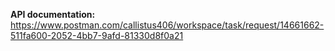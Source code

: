 **API documentation:** https://www.postman.com/callistus406/workspace/task/request/14661662-511fa600-2052-4bb7-9afd-81330d8f0a21
